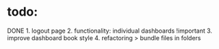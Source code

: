 # todo:
DONE 1. logout page
2. functionality: individual dashboards !important
3. improve dashboard book style
4. refactoring >  bundle files in folders

